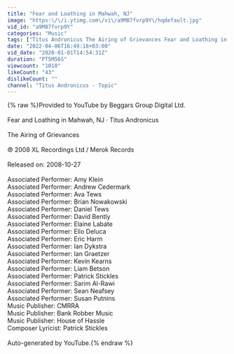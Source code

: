 ```yaml
---
title: "Fear and Loathing in Mahwah, NJ"
image: "https:\/\/i.ytimg.com\/vi\/a9M87fvrp9Y\/hqdefault.jpg"
vid_id: "a9M87fvrp9Y"
categories: "Music"
tags: ["Titus Andronicus The Airing of Grievances Fear and Loathing in Mahwah","NJ"]
date: "2022-04-06T16:49:18+03:00"
vid_date: "2020-01-01T14:54:31Z"
duration: "PT5M56S"
viewcount: "1010"
likeCount: "43"
dislikeCount: ""
channel: "Titus Andronicus - Topic"
---
```

{% raw %}Provided to YouTube by Beggars Group Digital Ltd.<br /><br />Fear and Loathing in Mahwah, NJ · Titus Andronicus<br /><br />The Airing of Grievances<br /><br />℗ 2008 XL Recordings Ltd / Merok Records<br /><br />Released on: 2008-10-27<br /><br />Associated  Performer: Amy Klein<br />Associated  Performer: Andrew Cedermark<br />Associated  Performer: Ava Tews<br />Associated  Performer: Brian Nowakowski<br />Associated  Performer: Daniel Tews<br />Associated  Performer: David Bently<br />Associated  Performer: Elaine Labate<br />Associated  Performer: Elio Deluca<br />Associated  Performer: Eric Harm<br />Associated  Performer: Ian Dykstra<br />Associated  Performer: Ian Graetzer<br />Associated  Performer: Kevin Kearns<br />Associated  Performer: Liam Betson<br />Associated  Performer: Patrick Stickles<br />Associated  Performer: Sarim Al-Rawi<br />Associated  Performer: Sean Neafsey<br />Associated  Performer: Susan Putnins<br />Music  Publisher: CMRRA<br />Music  Publisher: Bank Robber Music<br />Music  Publisher: House of Hassle<br />Composer  Lyricist: Patrick Stickles<br /><br />Auto-generated by YouTube.{% endraw %}
